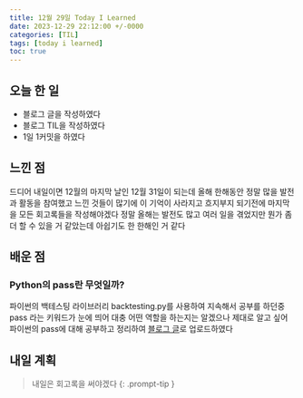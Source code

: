 ```yaml
---
title: 12월 29일 Today I Learned
date: 2023-12-29 22:12:00 +/-0000
categories: [TIL]
tags: [today i learned]
toc: true
---
```


## 오늘 한 일

* 블로그 글을 작성하였다
* 블로그 TIL을 작성하였다
* 1일 1커밋을 하였다

## 느낀 점

드디어 내일이면 12월의 마지막 날인 12월 31일이 되는데 올해 한해동안 정말 많을 발전과 활동을 참여했고 느낀 것들이 많기에 이 기억이 사라지고 흐지부지 되기전에 마지막을 모든 회고록들을 작성해야겠다 정말 올해는 발전도 많고 여러 일을 겪었지만 뭔가 좀 더 할 수 있을 거 같았는데 아쉽기도 한 한해인 거 같다

## 배운 점

### Python의 pass란 무엇일까?

파이썬의 백테스팅 라이브러리 backtesting.py를 사용하여 지속해서 공부를 하던중 pass 라는 키워드가 눈에 띄어 대충 어떤 역할을 하는지는 알겠으나 제대로 알고 싶어 파이썬의 pass에 대해 공부하고 정리하여 [블로그 글]()로 업로드하였다

## 내일 계획

> 내일은 회고록을 써야겠다
{: .prompt-tip }

